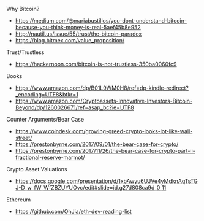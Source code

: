 Why Bitcoin?

* https://medium.com/@mariabustillos/you-dont-understand-bitcoin-because-you-think-money-is-real-5aef45b8e952
* http://nautil.us/issue/55/trust/the-bitcoin-paradox
* https://blog.bitmex.com/value_proposition/


Trust/Trustless

* https://hackernoon.com/bitcoin-is-not-trustless-350ba0060fc9

Books

* https://www.amazon.com/dp/B01L9WM0H8/ref=dp-kindle-redirect?_encoding=UTF8&btkr=1
* https://www.amazon.com/Cryptoassets-Innovative-Investors-Bitcoin-Beyond/dp/1260026671/ref=asap_bc?ie=UTF8

Counter Arguments/Bear Case

* https://www.coindesk.com/growing-greed-crypto-looks-lot-like-wall-street/
* https://prestonbyrne.com/2017/09/01/the-bear-case-for-crypto/
* https://prestonbyrne.com/2017/11/26/the-bear-case-for-crypto-part-ii-fractional-reserve-marmot/

Crypto Asset Valuations
* https://docs.google.com/presentation/d/1xbAwyu6UJVe4yMdknAqTsTGJ-D_w_fW_WfZBZUYUOvc/edit#slide=id.g27d808ca9d_0_11

Ethereum

* https://github.com/OhJia/eth-dev-reading-list